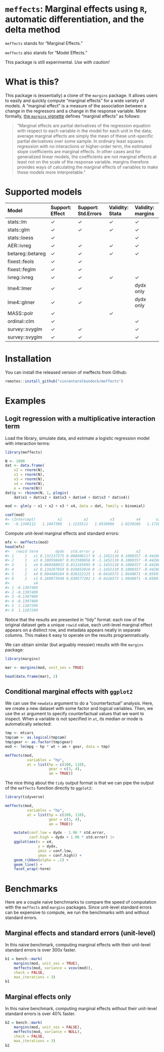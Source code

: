 `meffects`: Marginal effects using `R`, automatic differentiation, and
the delta method
================

<!-- README.md is generated from README.Rmd. Please edit that file -->

`meffects` stands for “Marginal Effects.”

`meffects` also stands for “Model Effects.”

This package is still experimental. *Use with caution!*

# What is this?

This package is (essentially) a clone of the `margins` package. It
allows users to easily and quickly compute “marginal effects” for a wide
variety of models. A “marginal effect” is a measure of the association
between a change in the regressors and a change in the response
variable. More formally, [the `margins`
vignette](https://cran.r-project.org/web/packages/margins/index.html)
defines “marginal effects” as follows:

> “Marginal effects are partial derivatives of the regression equation
> with respect to each variable in the model for each unit in the data;
> average marginal effects are simply the mean of these unit-specific
> partial derivatives over some sample. In ordinary least squares
> regression with no interactions or higher-order term, the estimated
> slope coefficients are marginal effects. In other cases and for
> generalized linear models, the coefficients are not marginal effects
> at least not on the scale of the response variable. margins therefore
> provides ways of calculating the marginal effects of variables to make
> these models more interpretable.”

# Supported models

| Model            | Support: Effect | Support: Std.Errors | Validity: Stata | Validity: margins |
|:-----------------|:----------------|:--------------------|:----------------|:------------------|
| stats::lm        | ✓               | ✓                   | ✓               | ✓                 |
| stats::glm       | ✓               | ✓                   | ✓               | ✓                 |
| stats::loess     | ✓               |                     |                 | ✓                 |
| AER::ivreg       | ✓               | ✓                   | ✓               | ✓                 |
| betareg::betareg | ✓               | ✓                   | ✓               | ✓                 |
| fixest::feols    | ✓               | ✓                   |                 |                   |
| fixest::feglm    | ✓               | ✓                   |                 |                   |
| ivreg::ivreg     | ✓               | ✓                   | ✓               | ✓                 |
| lme4::lmer       | ✓               | ✓                   |                 | dydx only         |
| lme4::glmer      | ✓               | ✓                   |                 | dydx only         |
| MASS::polr       | ✓               |                     | ✓               |                   |
| ordinal::clm     | ✓               |                     |                 | ✓                 |
| survey::svyglm   | ✓               | ✓                   |                 | ✓                 |
| survey::svyglm   | ✓               | ✓                   |                 | ✓                 |

# Installation

You can install the released version of meffects from Github:

``` r
remotes::install_github("vincentarelbundock/meffects")
```

# Examples

## Logit regression with a multiplicative interaction term

Load the library, simulate data, and estimate a logistic regression
model with interaction terms:

``` r
library(meffects)

N <- 1000
dat <- data.frame(
    x2 = rnorm(N),
    x1 = rnorm(N),
    x3 = rnorm(N),
    x4 = rnorm(N),
    e = rnorm(N))
dat$y <- rbinom(N, 1, plogis(
    dat$x1 + dat$x2 + dat$x3 + dat$x4 + dat$x3 * dat$x4))

mod <- glm(y ~ x1 + x2 + x3 * x4, data = dat, family = binomial)

coef(mod)
#> (Intercept)          x1          x2          x3          x4       x3:x4 
#>  -0.1349112   1.1047398   1.1225511   1.0550986   1.0239286   1.1726812
```

Compute unit-level marginal effects and standard errors:

``` r
mfx <- meffects(mod)
head(mfx)
#>   rowid term        dydx   std.error y         x1        x2         x3
#> 1     1   x1 0.132137375 0.008806117 0 -1.1452110 0.1008357 -0.4426676
#> 2     1   x3 0.106598407 0.013500656 0 -1.1452110 0.1008357 -0.4426676
#> 3     1   x4 0.060380032 0.013165695 0 -1.1452110 0.1008357 -0.4426676
#> 4     1   x2 0.134267859 0.016853016 0 -1.1452110 0.1008357 -0.4426676
#> 5     2   x4 0.004480184 0.028322125 1 -0.6416573 1.9640871 -0.8569794
#> 6     2   x1 0.260973948 0.030577292 1 -0.6416573 1.9640871 -0.8569794
#>           x4
#> 1 -0.1397409
#> 2 -0.1397409
#> 3 -0.1397409
#> 4 -0.1397409
#> 5  1.1287299
#> 6  1.1287299
```

Notice that the results are presented in “tidy” format: each row of the
original dataset gets a unique `rowid` value, each unit-level marginal
effect appears on a distinct row, and metadata appears neatly in
separate columns. This makes it easy to operate on the results
programmatically.

We can obtain similar (but arguably messier) results with the `margins`
package:

``` r
library(margins)

mar <- margins(mod, unit_ses = TRUE)

head(data.frame(mar), 2)
```

## Conditional marginal effects with `ggplot2`

We can use the `newdata` argument to do a “counterfactual” analysis.
Here, we create a new dataset with some factor and logical variables.
Then, we use the `at` argument to specify counterfactual values that we
want to inspect. When a variable is not specified in `at`, its median or
mode is automatically selected:

``` r
tmp <- mtcars
tmp$am <- as.logical(tmp$am)
tmp$gear <- as.factor(tmp$gear)
mod <- lm(mpg ~ hp * wt + am + gear, data = tmp)

meffects(mod, 
          variables = "hp",
          at = list(hp = c(100, 110),
                    gear = c(3, 4),
                    am = TRUE))
```

The nice thing about the `tidy` output format is that we can pipe the
output of the `meffects` function directly to `ggplot2`:

``` r
library(tidyverse)

meffects(mod, 
          variables = "hp",
          at = list(hp = c(100, 110),
                    gear = c(3, 4),
                    am = TRUE))

    mutate(conf.low = dydx - 1.96 * std.error,
           conf.high = dydx + 1.96 * std.error) |>
    ggplot(aes(x = x4, 
               y = dydx, 
               ymin = conf.low, 
               ymax = conf.high)) +
    geom_ribbon(alpha = .1) +
    geom_line() + 
    facet_wrap(~term)
```

# Benchmarks

Here are a couple naive benchmarks to compare the speed of computation
with the `meffects` and `margins` packages. Since unit-level standard
errors can be expensive to compute, we run the benchmarks with and
without standard errors.

## Marginal effects and standard errors (unit-level)

In this naive benchmark, computing marginal effects with their
unit-level standard errors is over 300x faster.

``` r
b1 = bench::mark(
    margins(mod, unit_ses = TRUE),
    meffects(mod, variance = vcov(mod)),
    check = FALSE,
    max_iterations = 3)
b1
```

## Marginal effects only

In this naive benchmark, computing marginal effects *without* their
unit-level standard errors is over 40% faster.

``` r
b2 = bench::mark(
    margins(mod, unit_ses = FALSE),
    meffects(mod, variance = NULL),
    check = FALSE,
    max_iterations = 3)
b2
```
